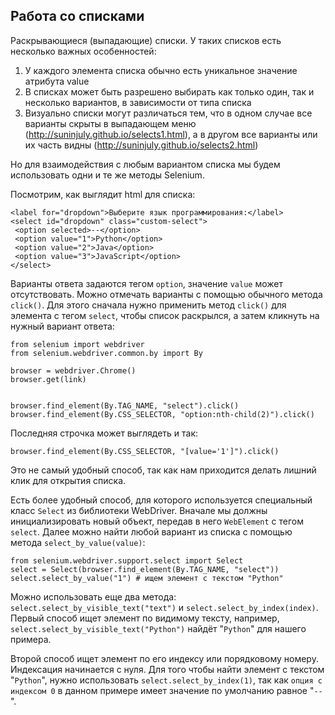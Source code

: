 ## Работа со списками
Раскрывающиеся (выпадающие) списки. У таких списков есть несколько важных особенностей:

1. У каждого элемента списка обычно есть уникальное значение атрибута value
2. В списках может быть разрешено выбирать как только один, так и несколько вариантов, в зависимости от типа списка
1. Визуально списки могут различаться тем, что в одном случае все варианты скрыты в выпадающем меню (http://suninjuly.github.io/selects1.html), а в другом все варианты или их часть видны (http://suninjuly.github.io/selects2.html)

Но для взаимодействия с любым вариантом списка мы будем использовать одни и те же методы Selenium.

 

Посмотрим, как выглядит html для списка:

```
<label for="dropdown">Выберите язык программирования:</label>
<select id="dropdown" class="custom-select">
 <option selected>--</option>
 <option value="1">Python</option>
 <option value="2">Java</option>
 <option value="3">JavaScript</option>
</select>
```
Варианты ответа задаются тегом `option`, значение `value` может отсутствовать. Можно отмечать варианты с помощью обычного метода `click()`. 
Для этого сначала нужно применить метод `click()` для элемента с тегом `select`, чтобы список раскрылся, а затем кликнуть на нужный вариант ответа:

```
from selenium import webdriver
from selenium.webdriver.common.by import By

browser = webdriver.Chrome()
browser.get(link)


browser.find_element(By.TAG_NAME, "select").click()
browser.find_element(By.CSS_SELECTOR, "option:nth-child(2)").click()
```

Последняя строчка может выглядеть и так:
```
browser.find_element(By.CSS_SELECTOR, "[value='1']").click()
```
Это не самый удобный способ, так как нам приходится делать лишний клик для открытия списка.

Есть более удобный способ, для которого используется специальный класс `Select` из библиотеки WebDriver. 
Вначале мы должны инициализировать новый объект, передав в него `WebElement` с тегом `select`. 
Далее можно найти любой вариант из списка с помощью метода `select_by_value(value)`:

```
from selenium.webdriver.support.select import Select
select = Select(browser.find_element(By.TAG_NAME, "select"))
select.select_by_value("1") # ищем элемент с текстом "Python"
```
Можно использовать еще два метода: `select.select_by_visible_text("text")` и `select.select_by_index(index)`. 
Первый способ ищет элемент по видимому тексту, например, `select.select_by_visible_text("Python")` найдёт "`Python`" для нашего примера.

Второй способ ищет элемент по его индексу или порядковому номеру. Индексация начинается с нуля. 
Для того чтобы найти элемент с текстом "`Python`", нужно использовать `select.select_by_index(1)`, так как `опция с индексом 0` в данном примере имеет значение по умолчанию равное "`--`".
